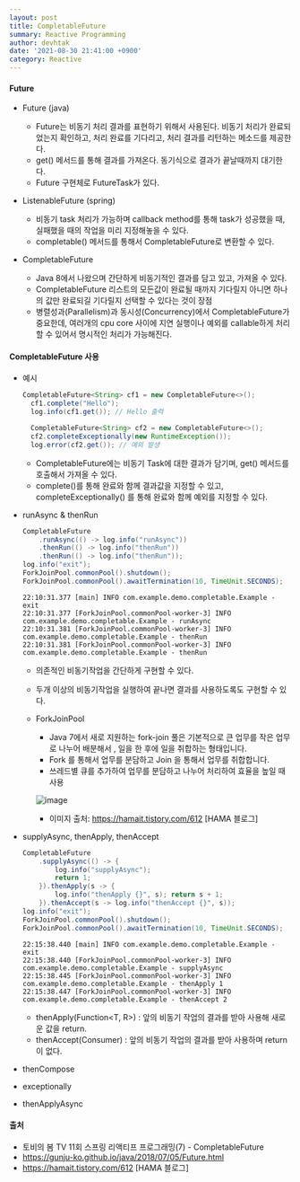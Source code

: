 ```yaml
---
layout: post
title: CompletableFuture
summary: Reactive Programming
author: devhtak
date: '2021-08-30 21:41:00 +0900'
category: Reactive
---
```


#### Future

- Future (java)
  - Future는 비동기 처리 결과를 표현하기 위해서 사용된다. 비동기 처리가 완료되었는지 확인하고, 처리 완료를 기다리고, 처리 결과를 리턴하는 메소드를 제공한다. 
  - get() 메서드를 통해 결과를 가져온다. 동기식으로 결과가 끝날때까지 대기한다.
  - Future 구현체로 FutureTask가 있다.

- ListenableFuture (spring)
  - 비동기 task 처리가 가능하며 callback method를 통해 task가 성공했을 때, 실패했을 때의 작업을 미리 지정해놓을 수 있다.
  - completable() 메서드를 통해서 CompletableFuture로 변환할 수 있다.

- CompletableFuture
  - Java 8에서 나왔으며 간단하게 비동기적인 결과를 담고 있고, 가져올 수 있다.
  - CompletableFuture 리스트의 모든값이 완료될 때까지 기다릴지 아니면 하나의 값만 완료되길 기다릴지 선택할 수 있다는 것이 장점
  - 병렬성과(Parallelism)과 동시성(Concurrency)에서 CompletableFuture가 중요한데, 여러개의 cpu core 사이에 지연 실행이나 예외를 callable하게 처리할 수 있어서 명시적인 처리가 가능해진다.

#### CompletableFuture 사용

- 예시
  ```java
  CompletableFuture<String> cf1 = new CompletableFuture<>();
	cf1.complete("Hello");
	log.info(cf1.get()); // Hello 출력
  
	CompletableFuture<String> cf2 = new CompletableFuture<>();
	cf2.completeExceptionally(new RuntimeException());
	log.error(cf2.get()); // 예외 발생
  ```
  
  - CompletableFuture에는 비동기 Task에 대한 결과가 담기며, get() 메서드를 호출해서 가져올 수 있다.
  - complete()를 통해 완료와 함께 결과값을 지정할 수 있고, completeExceptionally() 를 통해 완료와 함께 예외를 지정할 수 있다.

- runAsync & thenRun
  ```java
  CompletableFuture
      .runAsync(() -> log.info("runAsync"))
      .thenRun(() -> log.info("thenRun"))
      .thenRun(() -> log.info("thenRun"));
  log.info("exit");
  ForkJoinPool.commonPool().shutdown();
  ForkJoinPool.commonPool().awaitTermination(10, TimeUnit.SECONDS);
  ```
  
  ```
  22:10:31.377 [main] INFO com.example.demo.completable.Example - exit
  22:10:31.377 [ForkJoinPool.commonPool-worker-3] INFO com.example.demo.completable.Example - runAsync
  22:10:31.381 [ForkJoinPool.commonPool-worker-3] INFO com.example.demo.completable.Example - thenRun
  22:10:31.381 [ForkJoinPool.commonPool-worker-3] INFO com.example.demo.completable.Example - thenRun
  ```
  
  - 의존적인 비동기작업을 간단하게 구현할 수 있다.
  - 두개 이상의 비동기작업을 실행하여 끝나면 결과를 사용하도록도 구현할 수 있다.
  - ForkJoinPool
    - Java 7에서 새로 지원하는 fork-join 풀은 기본적으로 큰 업무를 작은 업무로 나누어 배분해서 , 일을 한 후에 일을 취합하는 형태입니다.
    - Fork 를 통해서 업무를 분담하고 Join 을 통해서 업무를 취합합니다.
    - 쓰레드별 큐를 추가하여 업무를 분담하고 나누어 처리하여 효율을 높일 때 사용

     ![image](https://user-images.githubusercontent.com/42403023/131344084-88f64d4b-e28c-440d-a14b-633c11edf73c.png)
     
     - 이미지 출처: https://hamait.tistory.com/612 [HAMA 블로그]

- supplyAsync, thenApply, thenAccept
  ```java
  CompletableFuture
      .supplyAsync(() -> { 
          log.info("supplyAsync");
          return 1;
      }).thenApply(s -> { 
          log.info("thenApply {}", s); return s + 1; 
      }).thenAccept(s -> log.info("thenAccept {}", s)); 
  log.info("exit");
  ForkJoinPool.commonPool().shutdown();
  ForkJoinPool.commonPool().awaitTermination(10, TimeUnit.SECONDS);
  ```
  
  ```
  22:15:38.440 [main] INFO com.example.demo.completable.Example - exit
  22:15:38.440 [ForkJoinPool.commonPool-worker-3] INFO com.example.demo.completable.Example - supplyAsync
  22:15:38.445 [ForkJoinPool.commonPool-worker-3] INFO com.example.demo.completable.Example - thenApply 1
  22:15:38.447 [ForkJoinPool.commonPool-worker-3] INFO com.example.demo.completable.Example - thenAccept 2
  ```
  
  - thenApply(Function<T, R>) : 앞의 비동기 작업의 결과를 받아 사용해 새로운 값을 return.
  - thenAccept(Consumer<T>) : 앞의 비동기 작업의 결과를 받아 사용하며 return이 없다.
  
- thenCompose

- exceptionally

- thenApplyAsync
  
#### 

#### 출처

- 토비의 봄 TV 11회 스프링 리액티프 프로그래밍(7) - CompletableFuture
- https://gunju-ko.github.io/java/2018/07/05/Future.html
- https://hamait.tistory.com/612 [HAMA 블로그]
